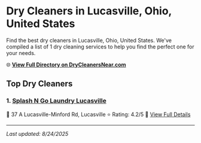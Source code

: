 # Dry Cleaners in Lucasville, Ohio, United States

Find the best dry cleaners in Lucasville, Ohio, United States. We've compiled a list of 1 dry cleaning services to help you find the perfect one for your needs.

🌐 **[View Full Directory on DryCleanersNear.com](https://drycleanersnear.com/city/US/Ohio/Lucasville)**

## Top Dry Cleaners

### 1. [Splash N Go Laundry Lucasville](https://drycleanersnear.com/dryCleaner/6870703df0d34636f22da29f/splash-n-go-laundry-lucasville)
📍 37 A Lucasville-Minford Rd, Lucasville
⭐ Rating: 4.2/5
🔗 [View Full Details](https://drycleanersnear.com/dryCleaner/6870703df0d34636f22da29f/splash-n-go-laundry-lucasville)


---

*Last updated: 8/24/2025*
